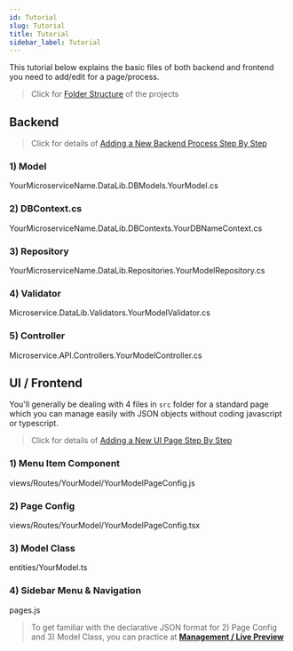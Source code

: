 ```yaml
---
id: Tutorial
slug: Tutorial
title: Tutorial
sidebar_label: Tutorial
---
```


This tutorial below explains the basic files of both backend and frontend you need to add/edit for a page/process.

> Click for [Folder Structure](General/Folder_Structures.md) of the projects

## Backend

> Click for details of [Adding a New Backend Process Step By Step](General/Sample_Page.md#backend)

### 1) Model

YourMicroserviceName.DataLib.DBModels.YourModel.cs

### 2) DBContext.cs

YourMicroserviceName.DataLib.DBContexts.YourDBNameContext.cs

### 3) Repository

YourMicroserviceName.DataLib.Repositories.YourModelRepository.cs

### 4) Validator

Microservice.DataLib.Validators.YourModelValidator.cs

### 5) Controller

Microservice.API.Controllers.YourModelController.cs

## UI / Frontend

You'll generally be dealing with 4 files in  `src`  folder for a standard page which you can manage easily with JSON objects without coding javascript or typescript.
> Click for details of [Adding a New UI Page Step By Step](General/Sample_Page.md#ui--frontend)

### 1) Menu Item Component

views/Routes/YourModel/YourModelPageConfig.js

### 2) Page Config

views/Routes/YourModel/YourModelPageConfig.tsx

### 3) Model Class

entities/YourModel.ts

### 4) Sidebar Menu & Navigation

pages.js

> To get familiar with the declarative JSON format for 2) Page Config and 3) Model Class, you can practice at **[Management / Live Preview](https://demo.netcoregenesis.com/livePreview)**
